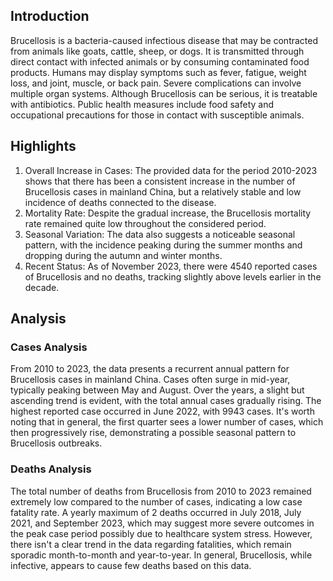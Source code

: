 ## Introduction

Brucellosis is a bacteria-caused infectious disease that may be contracted from animals like goats, cattle, sheep, or dogs. It is transmitted through direct contact with infected animals or by consuming contaminated food products. Humans may display symptoms such as fever, fatigue, weight loss, and joint, muscle, or back pain. Severe complications can involve multiple organ systems. Although Brucellosis can be serious, it is treatable with antibiotics. Public health measures include food safety and occupational precautions for those in contact with susceptible animals.


## Highlights

1. Overall Increase in Cases: The provided data for the period 2010-2023 shows that there has been a consistent increase in the number of Brucellosis cases in mainland China, but a relatively stable and low incidence of deaths connected to the disease. <br/>
2. Mortality Rate: Despite the gradual increase, the Brucellosis mortality rate remained quite low throughout the considered period. <br/>
3. Seasonal Variation: The data also suggests a noticeable seasonal pattern, with the incidence peaking during the summer months and dropping during the autumn and winter months. <br/>
4. Recent Status: As of November 2023, there were 4540 reported cases of Brucellosis and no deaths, tracking slightly above levels earlier in the decade.

## Analysis

### Cases Analysis
From 2010 to 2023, the data presents a recurrent annual pattern for Brucellosis cases in mainland China. Cases often surge in mid-year, typically peaking between May and August. Over the years, a slight but ascending trend is evident, with the total annual cases gradually rising. The highest reported case occurred in June 2022, with 9943 cases. It's worth noting that in general, the first quarter sees a lower number of cases, which then progressively rise, demonstrating a possible seasonal pattern to Brucellosis outbreaks. 

### Deaths Analysis
The total number of deaths from Brucellosis from 2010 to 2023 remained extremely low compared to the number of cases, indicating a low case fatality rate. A yearly maximum of 2 deaths occurred in July 2018, July 2021, and September 2023, which may suggest more severe outcomes in the peak case period possibly due to healthcare system stress. However, there isn't a clear trend in the data regarding fatalities, which remain sporadic month-to-month and year-to-year. In general, Brucellosis, while infective, appears to cause few deaths based on this data.

